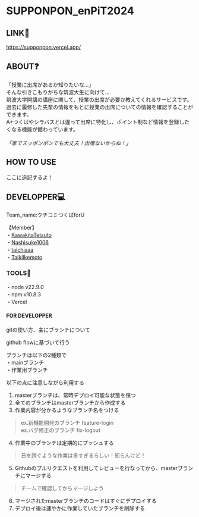 # SUPPONPON_enPiT2024

## LINK🔗
https://supponpon.vercel.app/

## ABOUT❓
「授業に出席があるか知りたいな...」<br>
そんな引きこもりがちな筑波大生に向けて...<br>
筑波大学開講の講座に関して、授業の出席が必要か教えてくれるサービスです。<br>
過去に履修した先輩の情報をもとに授業の出席についての情報を確認することができます。<br>
A+つくばやシラバスとは違って出席に特化し、ポイント制など情報を登録したくなる機能が備わっています。<br>
<br>
*「家でスッポンポンでも大丈夫！出席ないからね！」*

## HOW TO USE
ここに追記するよ！

## DEVELOPPER💻
<p>Team_name:クチコミつくばforU</p>
【Member】<br>
  ・<a href = "https://github.com/KawakitaTetsuto">KawakitaTetsuto</a><br>
  ・<a href = "https://github.com/Nashisuke1006">Nashisuke1006</a><br>
  ・<a href = "https://github.com/taichiaaa">taichiaaa</a><br>
  ・<a href = "https://github.com/TaikiIkemoto">TaikiIkemoto</a><br>

### TOOLS🔨
・node v22.9.0<br>
・npm v10.8.3<br>
・Vercel

#### FOR DEVELOPPER
<p>gitの使い方、主にブランチについて</p>
<p>github flowに基づいて行う</p>
ブランチは以下の2種類で<br>
・mainブランチ<br>
・作業用ブランチ<br>

以下の点に注意しながら利用する<br>
1. masterブランチは、常時デプロイ可能な状態を保つ<br>
2. 全てのブランチはmasterブランチから作成する<br>
3. 作業内容が分かるようなブランチ名をつける<br>
>ex.新機能開発のブランチ feature-login<br>
>ex.バグ修正のブランチ fix-logout
4. 作業中のブランチは定期的にプッシュする<br>
>日を跨ぐような作業は多すぎるらしい！知らんけど！
5. Githubのプルリクエストを利用してレビューを行なってから、masterブランチにマージする<br>
>チームで確認してからマージしよう
6. マージされたmasterブランチのコードはすぐにデプロイする<br>
7. デプロイ後は速やかに作業していたブランチを削除する<br>





